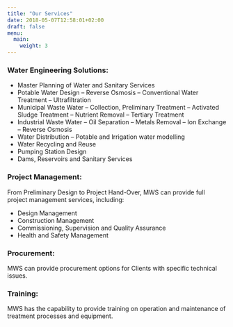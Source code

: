 ```yaml
---
title: "Our Services"
date: 2018-05-07T12:58:01+02:00
draft: false
menu:
  main:
    weight: 3
---
```

### Water Engineering Solutions:

- Master Planning of Water and Sanitary Services
-	Potable Water Design – Reverse Osmosis – Conventional Water Treatment – Ultrafiltration
-	Municipal Waste Water – Collection, Preliminary Treatment – Activated Sludge Treatment – Nutrient Removal – Tertiary Treatment
-	Industrial Waste Water – Oil Separation – Metals Removal – Ion Exchange – Reverse Osmosis
-	Water Distribution – Potable and Irrigation water modelling
- Water Recycling and Reuse
-	Pumping Station Design
- Dams, Reservoirs and Sanitary Services

### Project Management:

From Preliminary Design to Project Hand-Over, MWS can provide full project management services, including:

-	Design Management
-	Construction Management
- Commissioning, Supervision and Quality Assurance
-	Health and Safety Management

### Procurement:

MWS can provide procurement options for Clients with specific technical issues.
 
### Training:

MWS has the capability to provide training on operation and maintenance of treatment processes and equipment.

<br>


<!-- ### Water Engineering Solutions:

-	Potable Water Design
- Reverse Osmosis
- Conventional Water Treatment
- Ultrafiltration -->

<!-- -->

<!-- -	Municipal Waste Water 
- Activated Sludge Treatment 
- Nutrient Removal 
- Tertiary Treatment -->

<!-- -->

<!-- -	Industrial Waste Water 
- Oil Separation 
- Metals Removal 
- Ion Exchange 
- Reverse Osmosis -->

<!-- -->

<!-- -	Water Distribution 
- Potable and Irrigation water modelling -->

<!-- -->

<!-- -	Sewer Collection Design -->

<!-- -->

<!-- -	Pumping Station Design -->

<!-- ### Project Management:

From Preliminary Design to Project Hand-Over, MWS can provide full project management services, including:

- Design Management
- Construction Management
- Health and Safety Management -->

